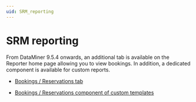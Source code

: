 ```yaml
---
uid: SRM_reporting
---
```


# SRM reporting

From DataMiner 9.5.4 onwards, an additional tab is available on the Reporter home page allowing you to view bookings. In addition, a dedicated component is available for custom reports.

- [Bookings / Reservations tab](Bookings_Reservations_tab.md#bookings--reservations-tab)

- [Bookings / Reservations component of custom templates](Bookings_Reservations_component_of_custom_templates.md#bookings--reservations-component-of-custom-templates)
